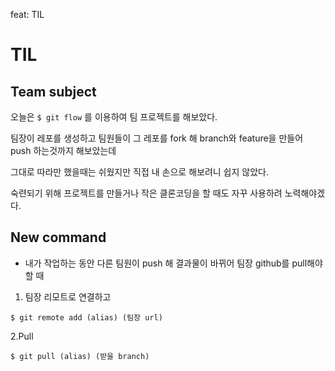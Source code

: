 feat: TIL

# TIL

## Team subject

오늘은 `$ git flow` 를 이용하여 팀 프로젝트를 해보았다.

팀장이 레포를 생성하고 팀원들이 그 레포를 fork 해 branch와 feature을  만들어 push 하는것까지 해보았는데

그대로 따라만 했을때는 쉬웠지만 직접 내 손으로 해보려니 쉽지 않았다.

숙련되기 위해 프로젝트를 만들거나 작은 클론코딩을 할 때도 자꾸 사용하려 노력해야겠다.

## New command

- 내가 작업하는 동안 다른 팀원이 push 해 결과물이 바뀌어 팀장 github를 pull해야할 때

1. 팀장 리모트로 연결하고

`$ git remote add (alias) (팀장 url)`

2.Pull

`$ git pull (alias) (받을 branch)`

